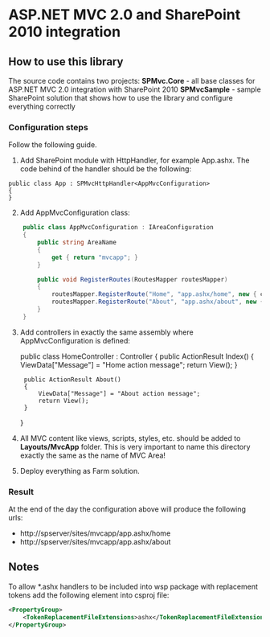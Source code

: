 ASP.NET MVC 2.0 and SharePoint 2010 integration
===============================================

How to use this library
-----------------------

The source code contains two projects:
**SPMvc.Core** - all base classes for ASP.NET MVC 2.0 integration with SharePoint 2010
**SPMvcSample** - sample SharePoint solution that shows how to use the library and configure everything correctly

### Configuration steps
Follow the following guide.

1. Add SharePoint module with HttpHandler, for example App.ashx. The code behind of the handler should be the following:

```
public class App : SPMvcHttpHandler<AppMvcConfiguration>
{
}
```

2. Add AppMvcConfiguration class:
```csharp
    public class AppMvcConfiguration : IAreaConfiguration
	{
		public string AreaName
		{
			get { return "mvcapp"; }
		}

		public void RegisterRoutes(RoutesMapper routesMapper)
		{
			routesMapper.RegisterRoute("Home", "app.ashx/home", new { controller = "Home", action = "Index" });
			routesMapper.RegisterRoute("About", "app.ashx/about", new { controller = "Home", action = "About" });
		}
	}
```

3. Add controllers in exactly the same assembly where AppMvcConfiguration is defined:

	public class HomeController : Controller
	{
		public ActionResult Index()
		{
			ViewData["Message"] = "Home action message";
			return View();
		}

		public ActionResult About()
		{
			ViewData["Message"] = "About action message";
			return View();
		}
	}

4. All MVC content like views, scripts, styles, etc. should be added to **Layouts/MvcApp** folder. This is very important to name this directory exactly the same as the name of MVC Area!
5. Deploy everything as Farm solution.

### Result

At the end of the day the configuration above will produce the following urls:

* http://spserver/sites/mvcapp/app.ashx/home
* http://spserver/sites/mvcapp/app.ashx/about

Notes
-----

To allow *.ashx handlers to be included into wsp package with replacement tokens add the following element into csproj file:

```xml
<PropertyGroup>
	<TokenReplacementFileExtensions>ashx</TokenReplacementFileExtensions>
</PropertyGroup>
```